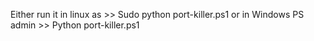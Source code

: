 Either run it in linux as >> Sudo python port-killer.ps1 or in Windows PS admin >> Python port-killer.ps1
